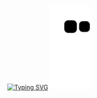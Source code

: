 <a align="center" href = "https://github.com/ModHub2020/"><img src="https://readme-typing-svg.demolab.com/?font=Fira+Code&pause=1000&color=ff8800&background=FF52BC00&width=610&lines=Coding+Is+Cool.;Keep+calm+down+and+carry+on+get+pizza." alt="Typing SVG" /></a>
![Snake animation](https://github.com/ModHub2020/ModHub2020/blob/output/github-contribution-grid-snake.svg)
